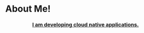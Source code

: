 <!-- Feel free to visit ![](https://img.shields.io/badge/bombar-dev-brightgreen) -->


# About Me!
<h3 align="center"><a href="https://bombar.dev">I am developing cloud native applications.</a></h3>

<!-- <p align="center"><img align="center" src="https://github-readme-stats.vercel.app/api?username=ubombar&show_icons=true&line_height=27&count_private=true&title_color=ffffff&text_color=c9cacc&icon_color=2bbc8a&bg_color=1d1f21"></img></p> -->




